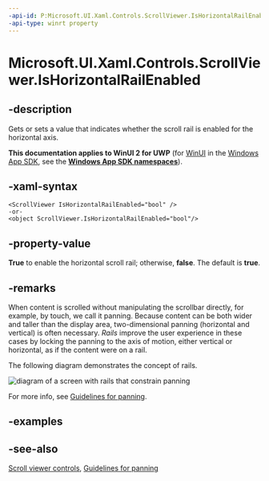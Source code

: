 ```yaml
---
-api-id: P:Microsoft.UI.Xaml.Controls.ScrollViewer.IsHorizontalRailEnabled
-api-type: winrt property
---
```


<!-- Property syntax
public bool IsHorizontalRailEnabled { get;  set; }
-->

# Microsoft.UI.Xaml.Controls.ScrollViewer.IsHorizontalRailEnabled

## -description
Gets or sets a value that indicates whether the scroll rail is enabled for the horizontal axis.

**This documentation applies to WinUI 2 for UWP** (for [WinUI](/windows/apps/winui/winui3/) in the [Windows App SDK](/windows/apps/windows-app-sdk/), see the **[Windows App SDK namespaces](/windows/windows-app-sdk/api/winrt/)**).

## -xaml-syntax
```xaml
<ScrollViewer IsHorizontalRailEnabled="bool" />
-or-
<object ScrollViewer.IsHorizontalRailEnabled="bool"/>
```


## -property-value
**True** to enable the horizontal scroll rail; otherwise, **false**. The default is **true**.

## -remarks

When content is scrolled without manipulating the scrollbar directly, for example, by touch, we call it panning. Because content can be both wider and taller than the display area, two-dimensional panning (horizontal and vertical) is often necessary. _Rails_ improve the user experience in these cases by locking the panning to the axis of motion, either vertical or horizontal, as if the content were on a rail.

The following diagram demonstrates the concept of rails.

![diagram of a screen with rails that constrain panning](images/ux-panning-rails.png)

For more info, see [Guidelines for panning](/windows/apps/design/input/guidelines-for-panning).

## -examples

## -see-also

[Scroll viewer controls](/windows/apps/design/controls/scroll-controls), [Guidelines for panning](/windows/apps/design/input/guidelines-for-panning)
